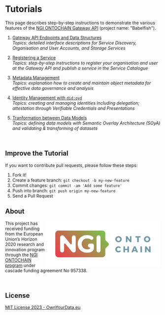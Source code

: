 # Tutorials

This page describes step-by-step instructions to demonstrate the various features of the [NGI ONTOCHAIN Gateway API](https://ontochain.ngi.eu/content/babelfish-service-integration-heterogeneous-environments) (project name: "Babelfish").

1. [Gateway API Endpoints and Data Structures](https://hackmd.io/faNBTCUcSRyQsLOf_Jhdag)  
    *Topics: detailed interface descriptions for Service Discovery, Organisation and User Accounts, and Storage Services*

2. [Registering a Service](2_Services/README.md)  
    *Topics: step-by-step instructions to register your organisation and user at the Gateway API and publish a service in the Service Catalogue*

3. [Metadata Management](3_Metadata/README.md)  
    *Topics: explanation how to create and maintain object metadata for effective data governance and analysis*

4. [Identity Management with `did:oyd`](4_Identities/README.md)  
    *Topics: creating and managing identities including delegation; attestation through Verifiable Credentials and Presentations*

5. [Tranformation between Data Models](5_Transformations/README.md)  
    *Topics: defining data models with Semantic Overlay Architecture (SOyA) and validating & transforming of datasets*

&nbsp;

## Improve the Tutorial

If you want to contribute pull requests, please follow these steps:

1. Fork it!
2. Create a feature branch: `git checkout -b my-new-feature`
3. Commit changes: `git commit -am 'Add some feature'`
4. Push into branch: `git push origin my-new-feature`
5. Send a Pull Request
&nbsp;    

## About  

<img align="right" src="https://raw.githubusercontent.com/OwnYourData/dc-babelfish/main/app/assets/images/logo-ngi-ontochain-positive.png" height="150">This project has received funding from the European Union’s Horizon 2020 research and innovation program through the [NGI ONTOCHAIN program](https://ontochain.ngi.eu/) under cascade funding agreement No 957338.

<br clear="both" />

## License

[MIT License 2023 - OwnYourData.eu](https://raw.githubusercontent.com/OwnYourData/dc-babelfish/main/LICENSE)
